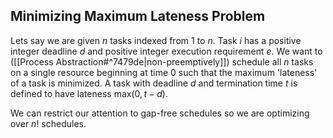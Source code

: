 ## Minimizing Maximum Lateness Problem

Lets say we are given $n$ tasks indexed from $1$ to $n$. Task $i$ has a positive integer deadline $d$ and positive integer execution requirement $e$. We want to ([[Process Abstraction#^7479de|non-preemptively]]) schedule all $n$ tasks on a single resource beginning at time 0 such that the maximum 'lateness' of a task is minimized. A task with deadline $d$ and termination time $t$ is defined to have lateness $\text{max}(0,t-d)$.

We can restrict our attention to gap-free schedules so we are optimizing over $n!$ schedules.
